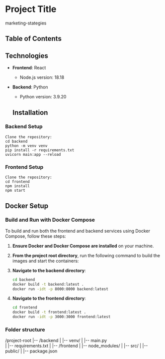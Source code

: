 # Project Title
marketing-stategies

## Table of Contents

## Technologies

- **Frontend**: React
  - Node.js version: 18.18
- **Backend**: Python
  - Python version: 3.9.20

  ## Installation

### Backend Setup

    Clone the repository:
    cd backend
    python -m venv venv
    pip install -r requirements.txt
    uvicorn main:app --reload

### Frontend Setup

    Clone the repository:
    cd frontend
    npm install
    npm start

## Docker Setup

### Build and Run with Docker Compose

To build and run both the frontend and backend services using Docker Compose, follow these steps:

1. **Ensure Docker and Docker Compose are installed** on your machine.

2. **From the project root directory**, run the following command to build the images and start the containers:

  1. **Navigate to the backend directory**:
      
      ```bash
      cd backend
      docker build -t backend:latest .
      docker run -idt -p 8000:8000 backend:latest

  2. **Navigate to the frontend directory**:

      ```bash
      cd frontend
      docker build -t frontend:latest .
      docker run -idt -p 3000:3000 frontend:latest


### Folder structure
/project-root
    |-- /backend
    |   |-- venv/
    |   |-- main.py   
    |   |-- requirements.txt
    |
    |-- /frontend
    |   |-- node_modules/
    |   |-- src/
    |   |-- public/
    |   |-- package.json


